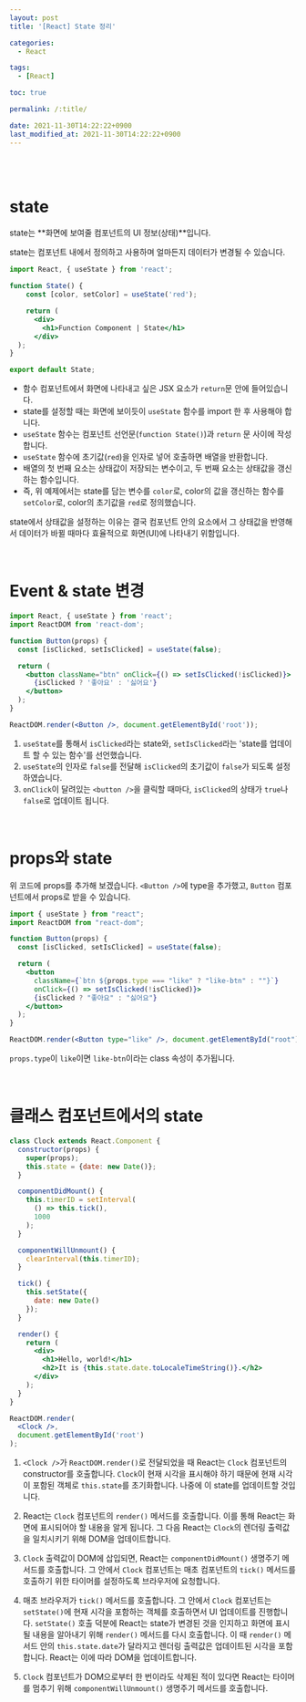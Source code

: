 ```yaml
---
layout: post
title: '[React] State 정리'

categories: 
  - React

tags: 
  - [React]

toc: true

permalink: /:title/

date: 2021-11-30T14:22:22+0900
last_modified_at: 2021-11-30T14:22:22+0900
---
```


<br>
<br>

# state

state는 **화면에 보여줄 컴포넌트의 UI 정보(상태)**입니다. 

state는 컴포넌트 내에서 정의하고 사용하며 얼마든지 데이터가 변경될 수 있습니다.

```jsx
import React, { useState } from 'react';

function State() {
	const [color, setColor] = useState('red');

	return (
      <div>
        <h1>Function Component | State</h1>
      </div>
  );
}

export default State;
```

- 함수 컴포넌트에서 화면에 나타내고 싶은 JSX 요소가 `return`문 안에 들어있습니다.
- state를 설정할 때는 화면에 보이듯이 `useState` 함수를 import 한 후 사용해야 합니다.
- `useState` 함수는 컴포넌트 선언문(`function State()`)과 `return` 문 사이에 작성합니다.
- `useState` 함수에 초기값(`red`)을 인자로 넣어 호출하면 배열을 반환합니다.
- 배열의 첫 번째 요소는 상태값이 저장되는 변수이고, 두 번째 요소는 상태값을 갱신하는 함수입니다.
- 즉, 위 예제에서는 state를 담는 변수를 `color`로, color의 값을 갱신하는 함수를 `setColor`로, color의 초기값을 `red`로 정의했습니다.

state에서 상태값을 설정하는 이유는 결국 컴포넌트 안의 요소에서 그 상태값을 반영해서 데이터가 바뀔 때마다 효율적으로 화면(UI)에 나타내기 위함입니다.

<br>

# Event & state 변경

```jsx
import React, { useState } from 'react';
import ReactDOM from 'react-dom';

function Button(props) {
  const [isClicked, setIsClicked] = useState(false);

  return (
    <button className="btn" onClick={() => setIsClicked(!isClicked)}>
      {isClicked ? '좋아요' : '싫어요'}
    </button>
  );
}

ReactDOM.render(<Button />, document.getElementById('root'));
```

1. `useState`를 통해서 `isClicked`라는 state와, `setIsClicked`라는 'state를 업데이트 할 수 있는 함수'를 선언했습니다.
2. `useState`의 인자로 `false`를 전달해 `isClicked`의 초기값이 `false`가 되도록 설정하였습니다.
3. `onClick`이 달려있는 `<button />`을 클릭할 때마다, `isClicked`의 상태가 `true`나 `false`로 업데이트 됩니다.

<br>

# props와 state

위 코드에 props를 추가해 보겠습니다. `<Button />`에 type을 추가했고, `Button` 컴포넌트에서 props로 받을 수 있습니다.

```jsx
import { useState } from "react";
import ReactDOM from "react-dom";

function Button(props) {
  const [isClicked, setIsClicked] = useState(false);

  return (
    <button
      className={`btn ${props.type === "like" ? "like-btn" : ""}`}
      onClick={() => setIsClicked(!isClicked)}>
      {isClicked ? "좋아요" : "싫어요"}
    </button>
  );
}

ReactDOM.render(<Button type="like" />, document.getElementById("root"));
```

`props.type`이 `like`이면 `like-btn`이라는 class 속성이 추가됩니다.

<br>

# 클래스 컴포넌트에서의 state

```jsx
class Clock extends React.Component {
  constructor(props) {
    super(props);
    this.state = {date: new Date()};
  }

  componentDidMount() {
    this.timerID = setInterval(
      () => this.tick(),
      1000
    );
  }

  componentWillUnmount() {
    clearInterval(this.timerID);
  }

  tick() {
    this.setState({
      date: new Date()
    });
  }

  render() {
    return (
      <div>
        <h1>Hello, world!</h1>
        <h2>It is {this.state.date.toLocaleTimeString()}.</h2>
      </div>
    );
  }
}

ReactDOM.render(
  <Clock />,
  document.getElementById('root')
);
```

1. `<Clock />`가 `ReactDOM.render()`로 전달되었을 때 React는 `Clock` 컴포넌트의 constructor를 호출합니다. `Clock`이 현재 시각을 표시해야 하기 때문에 현재 시각이 포함된 객체로 `this.state`를 초기화합니다. 나중에 이 state를 업데이트할 것입니다.

2. React는 `Clock` 컴포넌트의 `render()` 메서드를 호출합니다. 이를 통해 React는 화면에 표시되어야 할 내용을 알게 됩니다. 그 다음 React는 `Clock`의 렌더링 출력값을 일치시키기 위해 DOM을 업데이트합니다.

3. `Clock` 출력값이 DOM에 삽입되면, React는 `componentDidMount()` 생명주기 메서드를 호출합니다. 그 안에서 `Clock` 컴포넌트는 매초 컴포넌트의 `tick()` 메서드를 호출하기 위한 타이머를 설정하도록 브라우저에 요청합니다.

4. 매초 브라우저가 `tick()` 메서드를 호출합니다. 그 안에서 `Clock` 컴포넌트는 `setState()`에 현재 시각을 포함하는 객체를 호출하면서 UI 업데이트를 진행합니다. `setState()` 호출 덕분에 React는 state가 변경된 것을 인지하고 화면에 표시될 내용을 알아내기 위해 `render()` 메서드를 다시 호출합니다. 이 때 `render()` 메서드 안의 `this.state.date`가 달라지고 렌더링 출력값은 업데이트된 시각을 포함합니다. React는 이에 따라 DOM을 업데이트합니다.

5. `Clock` 컴포넌트가 DOM으로부터 한 번이라도 삭제된 적이 있다면 React는 타이머를 멈추기 위해 `componentWillUnmount()` 생명주기 메서드를 호출합니다.